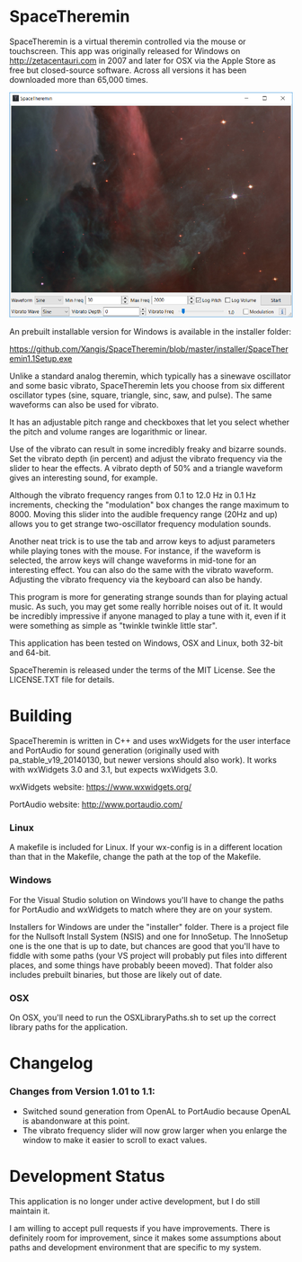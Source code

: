 # SpaceTheremin

SpaceTheremin is a virtual theremin controlled via the mouse or touchscreen. This app 
was originally released for Windows on http://zetacentauri.com in 2007 and later for 
OSX via the Apple Store as free but closed-source software. Across all versions it 
has been downloaded more than 65,000 times.

![SpaceTheremin Screenshot](https://github.com/Xangis/SpaceTheremin/blob/master/images/spacetheremin1.png)

An prebuilt installable version for Windows is available in the installer folder:

https://github.com/Xangis/SpaceTheremin/blob/master/installer/SpaceTheremin1.1Setup.exe

Unlike a standard analog theremin, which typically has a sinewave oscillator and some 
basic vibrato, SpaceTheremin lets you choose from six different oscillator types 
(sine, square, triangle, sinc, saw, and pulse). The same waveforms can also be used 
for vibrato.

It has an adjustable pitch range and checkboxes that let you select whether the pitch 
and volume ranges are logarithmic or linear.

Use of the vibrato can result in some incredibly freaky and bizarre sounds. Set the 
vibrato depth (in percent) and adjust the vibrato frequency via the slider to hear 
the effects. A vibrato depth of 50% and a triangle waveform gives an interesting 
sound, for example.

Although the vibrato frequency ranges from 0.1 to 12.0 Hz in 0.1 Hz increments, 
checking the "modulation" box changes the range maximum to 8000. Moving this slider 
into the audible frequency range (20Hz and up) allows you to get strange 
two-oscillator frequency modulation sounds.

Another neat trick is to use the tab and arrow keys to adjust parameters while playing 
tones with the mouse. For instance, if the waveform is selected, the arrow keys will 
change waveforms in mid-tone for an interesting effect. You can also do the same with 
the vibrato waveform. Adjusting the vibrato frequency via the keyboard can also be handy.

This program is more for generating strange sounds than for playing actual music. As 
such, you may get some really horrible noises out of it. It would be incredibly 
impressive if anyone managed to play a tune with it, even if it were something as simple 
as "twinkle twinkle little star".

This application has been tested on Windows, OSX and Linux, both 32-bit and 64-bit.

SpaceTheremin is released under the terms of the MIT License. See the LICENSE.TXT file
for details.

# Building

SpaceTheremin is written in C++ and uses wxWidgets for the user interface and 
PortAudio for sound generation (originally used with pa_stable_v19_20140130, 
but newer versions should also work). It works with wxWidgets 3.0 and 3.1, 
but expects wxWidgets 3.0.

wxWidgets website:
https://www.wxwidgets.org/

PortAudio website:
http://www.portaudio.com/

### Linux

A makefile is included for Linux. If your wx-config is in a different location than 
that in the Makefile, change the path at the top of the Makefile.

### Windows

For the Visual Studio solution on Windows you'll have to change the paths for PortAudio
and wxWidgets to match where they are on your system.

Installers for Windows are under the "installer" folder. There is a project file for the 
Nullsoft Install System (NSIS) and one for InnoSetup.  The InnoSetup one is the one that 
is up to date, but chances are good that you'll have to fiddle with some paths (your VS
project will probably put files into different places, and some things have probably beeen moved).
That folder also includes prebuilt binaries, but those are likely out of date.

### OSX

On OSX, you'll need to run the OSXLibraryPaths.sh to set up the correct library paths
for the application.

# Changelog

### Changes from Version 1.01 to 1.1:

- Switched sound generation from OpenAL to PortAudio because OpenAL is 
  abandonware at this point.
- The vibrato frequency slider will now grow larger when you enlarge the
  window to make it easier to scroll to exact values.

# Development Status

This application is no longer under active development, but I do still maintain it.

I am willing to accept pull requests if you have improvements. There is definitely 
room for improvement, since it makes some assumptions about paths and development 
environment that are specific to my system.
